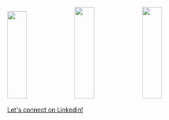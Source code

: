 <p align="left">
  <img src="https://github-readme-stats.vercel.app/api/top-langs/?username=murungiallan&theme=dracula&show_icons=true&hide_border=true&layout=compact&langs_count=4" width="30%" height="200px" />
  <img src="https://github-readme-stats.vercel.app/api?username=murungiallan&theme=dracula&show_icons=true&hide_border=true&count_private=true" width="30%" height="210px" />
  <img src="https://github-readme-streak-stats.herokuapp.com/?user=murungiallan&theme=dracula&hide_border=true" width="30%" height="210px" />
</p>

<p align="left">
  <a href="https://www.linkedin.com/in/cheboiwomurungi">Let's connect on LinkedIn!</a>
</p>
